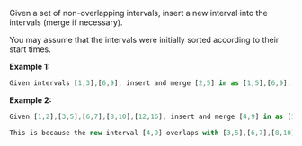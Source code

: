 Given a set of non-overlapping intervals, insert a new interval into the intervals (merge if necessary).

You may assume that the intervals were initially sorted according to their start times.

**Example 1:**
```javascript
Given intervals [1,3],[6,9], insert and merge [2,5] in as [1,5],[6,9].
```

**Example 2:**
```javascript
Given [1,2],[3,5],[6,7],[8,10],[12,16], insert and merge [4,9] in as [1,2],[3,10],[12,16].

This is because the new interval [4,9] overlaps with [3,5],[6,7],[8,10].
```